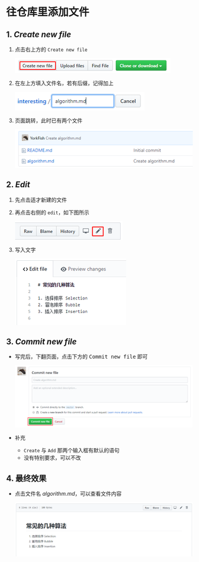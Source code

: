 # 往仓库里添加文件

## 1. *Create new file*

1. 点击右上方的 `Create new file`

    ![](./imgs/02-01_create_new_file.png)

2. 在左上方填入文件名，若有后缀，记得加上

    ![](./imgs/02-02_input_filename.png)

3. 页面跳转，此时已有两个文件

    ![](./imgs/02-03_two_files.png)

## 2. *Edit*

1. 先点击适才新建的文件

2. 再点击右侧的 `edit`，如下图所示

    ![](./imgs/02-04_edit_button.png)

3. 写入文字

    ![](./imgs/02-05_write_a_few_words.png)

## 3. *Commit new file*

- 写完后，下翻页面，点击下方的 <kbd>Commit new file</kbd> 即可

    ![](./imgs/02-06_Commit_new_file.png)

- 补充
    - `Create` 与 `Add` 那两个输入框有默认的语句
    - 没有特别要求，可以不改

## 4. 最终效果

- 点击文件名 *algorithm.md*，可以查看文件内容

    ![](./imgs/02-07_effect.png)